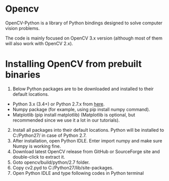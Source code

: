 # Opencv
OpenCV-Python is a library of Python bindings designed to solve computer vision problems.

The code is mainly focused on OpenCV 3.x version (although most of them will also work with OpenCV 2.x).

# Installing OpenCV from prebuilt binaries
1. Below Python packages are to be downloaded and installed to their default locations.
  * Python 3.x (3.4+) or Python 2.7.x from [here](https://www.python.org/downloads/).
  * Numpy package (for example, using pip install numpy command).
  * Matplotlib (pip install matplotlib) (Matplotlib is optional, but recommended since we use it a lot in our tutorials).
2. Install all packages into their default locations. Python will be installed to C:/Python27/ in case of Python 2.7.
3. After installation, open Python IDLE. Enter import numpy and make sure Numpy is working fine.
4. Download latest OpenCV release from GitHub or SourceForge site and double-click to extract it.
5. Goto opencv/build/python/2.7 folder.
6. Copy cv2.pyd to C:/Python27/lib/site-packages.
7. Open Python IDLE and type following codes in Python terminal
